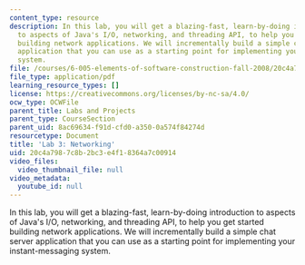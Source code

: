 ```yaml
---
content_type: resource
description: In this lab, you will get a blazing-fast, learn-by-doing introduction
  to aspects of Java's I/O, networking, and threading API, to help you get started
  building network applications. We will incrementally build a simple chat server
  application that you can use as a starting point for implementing your instant-messaging
  system.
file: /courses/6-005-elements-of-software-construction-fall-2008/20c4a7987c8b2bc3e4f18364a7c00914_MIT6_005f08_project03_lab.pdf
file_type: application/pdf
learning_resource_types: []
license: https://creativecommons.org/licenses/by-nc-sa/4.0/
ocw_type: OCWFile
parent_title: Labs and Projects
parent_type: CourseSection
parent_uid: 8ac69634-f91d-cfd0-a350-0a574f84274d
resourcetype: Document
title: 'Lab 3: Networking'
uid: 20c4a798-7c8b-2bc3-e4f1-8364a7c00914
video_files:
  video_thumbnail_file: null
video_metadata:
  youtube_id: null
---
```

In this lab, you will get a blazing-fast, learn-by-doing introduction to aspects of Java's I/O, networking, and threading API, to help you get started building network applications. We will incrementally build a simple chat server application that you can use as a starting point for implementing your instant-messaging system.